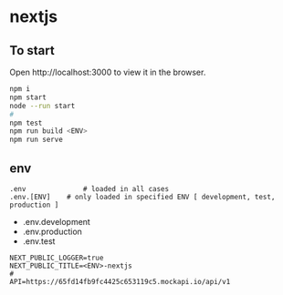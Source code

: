 # nextjs

## To start

Open http://localhost:3000 to view it in the browser.

```sh
npm i
npm start
node --run start
#
npm test
npm run build <ENV>
npm run serve
```

## env

```.env
.env              # loaded in all cases
.env.[ENV]    # only loaded in specified ENV [ development, test, production ]
```

 * .env.development
 * .env.production
 * .env.test
 
```env
NEXT_PUBLIC_LOGGER=true
NEXT_PUBLIC_TITLE=<ENV>-nextjs
#
API=https://65fd14fb9fc4425c653119c5.mockapi.io/api/v1
```


